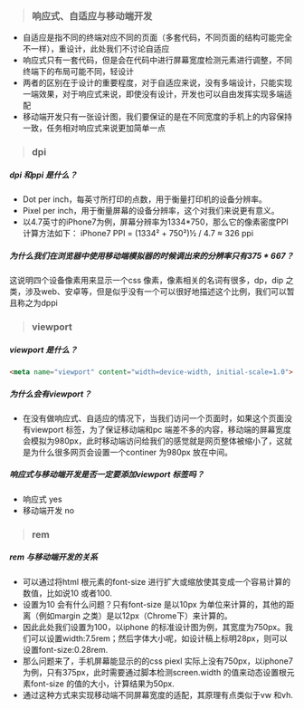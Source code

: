 > ### 响应式、自适应与移动端开发
- 自适应是指不同的终端对应不同的页面（多套代码，不同页面的结构可能完全不一样），重设计，此处我们不讨论自适应
- 响应式只有一套代码，但是会在代码中进行屏幕宽度检测元素进行调整，不同终端下的布局可能不同，轻设计
- 两者的区别在于设计的重要程度，对于自适应来说，没有多端设计，只能实现一端效果，对于响应式来说，即使没有设计，开发也可以自由发挥实现多端适配
- 移动端开发只有一张设计图，我们要保证的是在不同宽度的手机上的内容保持一致，任务相对响应式来说更加简单一点

> ### dpi
##### dpi 和ppi 是什么？
- Dot per inch，每英寸所打印的点数，用于衡量打印机的设备分辨率。
- Pixel per inch，用于衡量屏幕的设备分辨率，这个对我们来说更有意义。
- 以4.7英寸的iPhone7为例，屏幕分辨率为1334*750，那么它的像素密度PPI计算方法如下：
iPhone7 PPI = (1334² + 750²)½ / 4.7 ≈ 326 ppi

##### 为什么我们在浏览器中使用移动端模拟器的时候调出来的分辨率只有375 * 667？
这说明四个设备像素用来显示一个css 像素，像素相关的名词有很多，dp，dip 之类，涉及web、安卓等，但是似乎没有一个可以很好地描述这个比例，我们可以暂且称之为dppi

> ### viewport
##### viewport 是什么？
```html
<meta name="viewport" content="width=device-width, initial-scale=1.0">
```

##### 为什么会有viewport？
- 在没有做响应式、自适应的情况下，当我们访问一个页面时，如果这个页面没有viewport 标签，为了保证移动端和pc 端差不多的内容，移动端的屏幕宽度会模拟为980px，此时移动端访问给我们的感觉就是网页整体被缩小了，这就是为什么很多网页会设置一个continer 为980px 放在中间。

##### 响应式与移动端开发是否一定要添加viewport 标签吗？
- 响应式 yes
- 移动端开发 no

> ### rem
##### rem 与移动端开发的关系
- 可以通过将html 根元素的font-size 进行扩大或缩放使其变成一个容易计算的数值，比如说10 或者100. 
- 设置为10 会有什么问题？只有font-size 是以10px 为单位来计算的，其他的距离（例如margin 之类）是以12px（Chrome下）来计算的。
- 因此此处我们设置为100，以iphone 的标准设计图为例，其宽度为750px。我们可以设置width:7.5rem；然后字体大小呢，如设计稿上标明28px，则可以设置font-size:0.28rem.
- 那么问题来了，手机屏幕能显示的的css piexl 实际上没有750px，以iphone7 为例，只有375px，此时需要通过脚本检测screen.width 的值来动态设置根元素font-size 的值的大小，计算结果为50px.
- 通过这种方式来实现移动端不同屏幕宽度的适配，其原理有点类似于vw 和vh.

